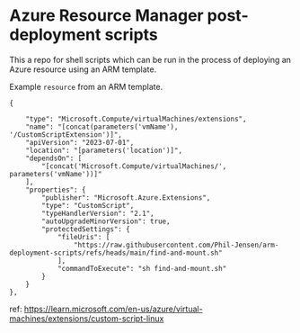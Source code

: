 # Azure Resource Manager post-deployment scripts

This a repo for shell scripts which can be run in the process of deploying an Azure resource using an ARM template.

Example `resource` from an ARM template.

```
{

    "type": "Microsoft.Compute/virtualMachines/extensions",
    "name": "[concat(parameters('vmName'), '/CustomScriptExtension')]",
    "apiVersion": "2023-07-01",
    "location": "[parameters('location')]",
    "dependsOn": [
        "[concat('Microsoft.Compute/virtualMachines/', parameters('vmName'))]"
    ],
    "properties": {
        "publisher": "Microsoft.Azure.Extensions",
        "type": "CustomScript",
        "typeHandlerVersion": "2.1",
        "autoUpgradeMinorVersion": true,
        "protectedSettings": {
            "fileUris": [
                "https://raw.githubusercontent.com/Phil-Jensen/arm-deployment-scripts/refs/heads/main/find-and-mount.sh"
            ],
            "commandToExecute": "sh find-and-mount.sh"
        }
    }
},
```

ref: https://learn.microsoft.com/en-us/azure/virtual-machines/extensions/custom-script-linux
